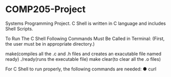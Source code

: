 # COMP205-Project
Systems Programming Project. C Shell is written in C language and includes Shell Scripts.

To Run The C Shell Following Commands Must Be Called in Terminal: 
(First, the user must be in appropriate directory.)

​make​(compiles all the .c and .h files and creates an exacutable file named ready) 
./ready​(runs the executable file)
make clear​(to clear all the .o files)

For C Shell to run properly, the following commands are needed: 
● curl
